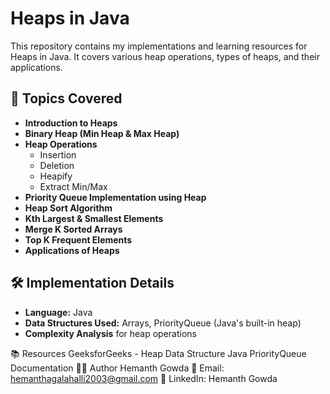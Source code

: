 # Heaps in Java

This repository contains my implementations and learning resources for Heaps in Java. It covers various heap operations, types of heaps, and their applications.

## 🚀 Topics Covered

- **Introduction to Heaps**
- **Binary Heap (Min Heap & Max Heap)**
- **Heap Operations**
  - Insertion
  - Deletion
  - Heapify
  - Extract Min/Max
- **Priority Queue Implementation using Heap**
- **Heap Sort Algorithm**
- **Kth Largest & Smallest Elements**
- **Merge K Sorted Arrays**
- **Top K Frequent Elements**
- **Applications of Heaps**

## 🛠 Implementation Details

- **Language:** Java
- **Data Structures Used:** Arrays, PriorityQueue (Java's built-in heap)
- **Complexity Analysis** for heap operations

📚 Resources
GeeksforGeeks - Heap Data Structure
Java PriorityQueue Documentation
👨‍💻 Author
Hemanth Gowda
📧 Email: hemanthagalahalli2003@gmail.com
🔗 LinkedIn: Hemanth Gowda




 
